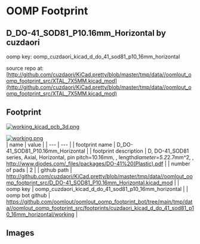 # OOMP Footprint  
## D_DO-41_SOD81_P10.16mm_Horizontal  by cuzdaori  
  
oomp key: oomp_cuzdaori_kicad_d_do_41_sod81_p10_16mm_horizontal  
  
source repo at: [http://github.com/cuzdaori/KiCad.pretty/blob/master/tmp/data//oomlout_oomp_footprint_src/XTAL_7X5MM.kicad_mod](http://github.com/cuzdaori/KiCad.pretty/blob/master/tmp/data//oomlout_oomp_footprint_src/XTAL_7X5MM.kicad_mod)  
## Footprint  
  
[![working_kicad_pcb_3d.png](working_kicad_pcb_3d_600.png)](working_kicad_pcb_3d.png)  
  
[![working.png](working_600.png)](working.png)  
| name | value | 
| --- | --- | 
| footprint name | D_DO-41_SOD81_P10.16mm_Horizontal | 
| footprint description | D, DO-41_SOD81 series, Axial, Horizontal, pin pitch=10.16mm, , length*diameter=5.2*2.7mm^2, , http://www.diodes.com/_files/packages/DO-41%20(Plastic).pdf | 
| number of pads | 2 | 
| github path | http://github.com/cuzdaori/KiCad.pretty/blob/master/tmp/data//oomlout_oomp_footprint_src/D_DO-41_SOD81_P10.16mm_Horizontal.kicad_mod | 
| oomp key | oomp_cuzdaori_kicad_d_do_41_sod81_p10_16mm_horizontal | 
| oomp bot github | https://github.com/oomlout/oomlout_oomp_footprint_bot/tree/main/tmp/data//oomlout_oomp_footprint_src/footprints/cuzdaori_kicad_d_do_41_sod81_p10_16mm_horizontal/working | 
## Images  
